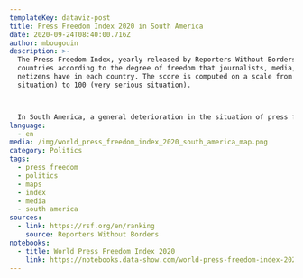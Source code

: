 ```yaml
---
templateKey: dataviz-post
title: Press Freedom Index 2020 in South America
date: 2020-09-24T08:40:00.716Z
author: mbougouin
description: >-
  The Press Freedom Index, yearly released by Reporters Without Borders, ranks
  countries according to the degree of freedom that journalists, media, and
  netizens have in each country. The score is computed on a scale from 0 (good
  situation) to 100 (very serious situation).



  In South America, a general deterioration in the situation of press freedom is observed. Journalists in Latin America operate in a complex and hostile environment. Besides the increased pressure, violence and intimidation suffered by many journalists covering sensitive subjects, vast discrediting campaigns have been launched against the profession in most of the region’s countries.
language:
  - en
media: /img/world_press_freedom_index_2020_south_america_map.png
category: Politics
tags:
  - press freedom
  - politics
  - maps
  - index
  - media
  - south america
sources:
  - link: https://rsf.org/en/ranking
    source: Reporters Without Borders
notebooks:
  - title: World Press Freedom Index 2020
    link: https://notebooks.data-show.com/world-press-freedom-index-2020/#world-press-freedom-index-2020
---
```

